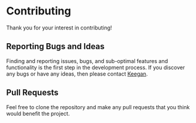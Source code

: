 # Contributing

Thank you for your interest in contributing!


## Reporting Bugs and Ideas

Finding and reporting issues, bugs, and sub-optimal features and functionality is the first step in the development process. If you discover any bugs or have any ideas, then please contact [Keegan](mailto:keeganskeate@gmail.com).


## Pull Requests

Feel free to clone the repository and make any pull requests that you think would benefit the project.
